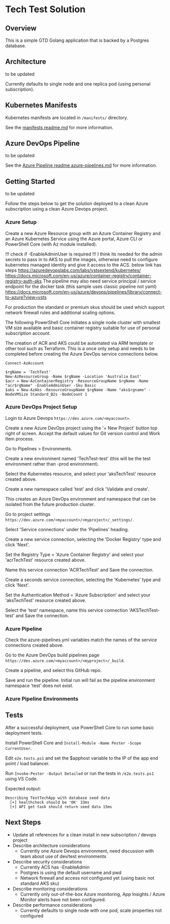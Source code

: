 # Tech Test Solution

## Overview

This is a simple GTD Golang application that is backed by a Postgres database.

## Architecture

to be updated

Currently defaults to single node and one replica pod (using personal subscription).

## Kubernetes Manifests

Kubernetes manifests are located in `/manifests/` directory.

See the [manifests readme.md](/manifests/readme.md) for more information.

## Azure DevOps Pipeline

to be updated

See the [Azure Pipeline readme azure-pipelines.md](azure-pipelines.md) for more information.

## Getting Started

to be updated

Follow the steps below to get the solution deployed to a clean Azure subscription using a clean Azure Devops project.

### Azure Setup

Create a new Azure Resource group with an Azure Container Registry and an Azure Kubernetes Service using the Azure portal, Azure CLI or PowerShell Core (with Az module installed).

!!! check if -EnableAdminUser is required !!!
I think its needed for the admin secrets to pass in to AKS to pull the images, otherwise need to configure kubernetes managed identity and give it access to the ACS. below link has steps
https://azuredevopslabs.com/labs/vstsextend/kubernetes/
https://docs.microsoft.com/en-us/azure/container-registry/container-registry-auth-aks
The pipeline may also need service principal / service endpoint for the docker task (this sample uses classic pipeline not yaml)
https://docs.microsoft.com/en-us/azure/devops/pipelines/library/connect-to-azure?view=vsts

For production the standard or premium skus should be used which support network firewall rules and additional scaling options. 

The following PowerShell Core initiates a single node cluster with smallest VM size available and basic container registry suitable for use of personal subscription account.

The creation of ACR and AKS could be automated via ARM template or other tool such as Terraform. This is a once only setup and needs to be completed before creating the Azure DevOps service connections below.

```
Connect-AzAccount

$rgName = 'TechTest'
New-AzResourceGroup -Name $rgName -Location 'Australia East'
$acr = New-AzContainerRegistry -ResourceGroupName $rgName -Name "acr$rgName" -EnableAdminUser -Sku Basic
$aks = New-AzAks -ResourceGroupName $rgName -Name "aks$rgname" -NodeVMSize Standard_B2s -NodeCount 1
```

### Azure DevOps Project Setup

Login to Azure Devops `https://dev.azure.com/<myaccount>`.

Create a new Azure DevOps project using the '+ New Project' button top right of screen. Accept the default values for Git version control and Work Item process.

Go to Pipelines > Environments.

Create a new environment named 'TechTest-test' (this will be the test environment rather than -prod environment).

Select the Kubernetes resource, and select your 'aksTechTest' resource created above.

Create a new namespace called 'test' and click 'Validate and create'.

This creates an Azure DevOps environment and namespace that can be isolated from the future production cluster.

Go to project settings `https://dev.azure.com/<myaccount>/<myproject>/_settings/`.

Select 'Service connections' under the 'Pipelines' heading.

Create a new service connection, selecting the 'Docker Registry' type and click 'Next'. 

Set the Registry Type = 'Azure Container Registry' and select your 'acrTechTest' resource created above.

Name this service connection 'ACRTechTest' and Save the connection.

Create a seconds service connection, selecting the 'Kubernetes' type and click 'Next'.

Set the Authentication Method = 'Azure Subscription' and select your 'aksTechTest' resource created above.

Select the 'test' namespace, name this service connection 'AKSTechTest-test' and Save the connection.

### Azure Pipeline

Check the azure-pipelines.yml variables match the names of the service connections created above.

Go to the Azure DevOps build pipelines page `https://dev.azure.com/<myaccount>/<myproject>/_build`.

Create a pipeline, and select this GitHub repo. 

Save and run the pipeline. Initial run will fail as the pipeline environment namespace 'test' does not exist.

### Azure Pipeline Environments



## Tests

After a successful deployment, use PowerShell Core to run some basic deployment tests.

Install PowerShell Core and `Install-Module -Name Pester -Scope CurrentUser`.

Edit `e2e.tests.ps1` and set the $apphost variable to the IP of the app end point / load balancer.

Run `Invoke-Pester -Output Detailed` or run the tests in `/e2e.tests.ps1` using VS Code. 

Expected output:

```
Describing TestTechApp with database seed data
  [+] healthcheck should be 'OK' 33ms
  [+] API get task should return seed data 15ms
```

## Next Steps

- Update all references for a clean install in new subscription / devops project
- Describe architecture considerations
  - Currently one Azure Devops environment, need discussion with team about use of dev/test environments
- Describe security considerations
  - Currently ACS has -EnableAdmin
  - Postgres is using the default username and pwd
  - Network firewall and access not configured yet (using basic not standard AKS sku)
- Describe monitoring considerations
  - Currently only out-of-the-box Azure monitoring, App Insights / Azure Monitor alerts have not been configured.
- Describe performance considerations
  - Currently defaults to single node with one pod, scale properties not configured
